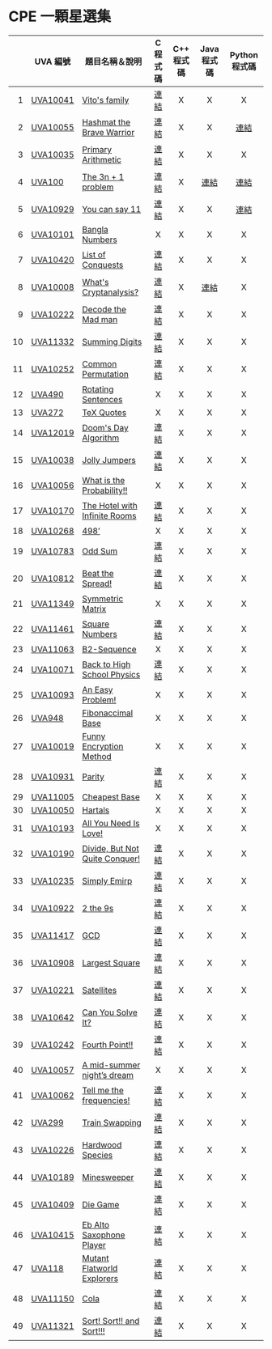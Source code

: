 # CPE 一顆星選集
|   | UVA 編號 | 題目名稱＆說明 | C 程式碼 | C++ 程式碼 | Java 程式碼 | Python 程式碼 |
|--:|----------|----------------|:--------:|:----------:|:-----------:|:-------------:|
| 1 | [UVA10041](https://onlinejudge.org/index.php?option=com_onlinejudge&Itemid=8&category=12&page=show_problem&problem=982) | [Vito's family](UVA10041%20-%20Vito's%20family) | [連結](UVA10041%20-%20Vito's%20family/main.c) | X | X | X |
| 2 | [UVA10055](https://onlinejudge.org/index.php?option=com_onlinejudge&Itemid=8&category=12&page=show_problem&problem=996) | [Hashmat the Brave Warrior](UVA10055%20-%20Hashmat%20the%20brave%20warrior) | [連結](UVA10055%20-%20Hashmat%20the%20brave%20warrior/main.c) | X | X | [連結](UVA10055%20-%20Hashmat%20the%20brave%20warrior/main.py) |
| 3 | [UVA10035](https://onlinejudge.org/index.php?option=com_onlinejudge&Itemid=8&category=12&page=show_problem&problem=976) | [Primary Arithmetic](UVA10035%20-%20Primary%20Arithmetic) | [連結](UVA10035%20-%20Primary%20Arithmetic/main.c) | X | X | X |
| 4 | [UVA100](https://onlinejudge.org/index.php?option=com_onlinejudge&Itemid=8&category=3&page=show_problem&problem=36) | [The 3n + 1 problem](UVA100%20-%20The%203n%20+%201%20problem) | [連結](UVA100%20-%20The%203n%20+%201%20problem/main.c) | X | [連結](UVA100%20-%20The%203n%20+%201%20problem/main.java) | [連結](UVA100%20-%20The%203n%20+%201%20problem/main.py) |
| 5 | [UVA10929](https://onlinejudge.org/index.php?option=com_onlinejudge&Itemid=8&category=21&page=show_problem&problem=1870) | [You can say 11](UVA10929%20-%20You%20can%20say%2011) | [連結](UVA10929%20-%20You%20can%20say%2011/main.c) | X | X | [連結](UVA10929%20-%20You%20can%20say%2011/main.py) |
| 6 | [UVA10101](https://onlinejudge.org/index.php?option=com_onlinejudge&Itemid=8&category=13&page=show_problem&problem=1042) | [Bangla Numbers](UVA10101%20-%20Bangla%20Numbers) | X | X | X | X |
| 7 | [UVA10420](https://onlinejudge.org/index.php?option=com_onlinejudge&Itemid=8&category=16&page=show_problem&problem=1361) | [List of Conquests](UVA10420%20-%20List%20of%20Conquests) | [連結](UVA10420%20-%20List%20of%20Conquests/main.c) | X | X | X |
| 8 | [UVA10008](https://onlinejudge.org/index.php?option=com_onlinejudge&Itemid=8&category=12&page=show_problem&problem=949) | [What's Cryptanalysis?](UVA10008%20-%20What's%20Cryptanalysis) | [連結](UVA10008%20-%20What's%20Cryptanalysis/main.c) | X | [連結](UVA10008%20-%20What's%20Cryptanalysis/main.java) | X |
| 9 | [UVA10222](https://onlinejudge.org/index.php?option=com_onlinejudge&Itemid=8&category=14&page=show_problem&problem=1163) | [Decode the Mad man](UVA10222%20-%20Decode%20the%20Mad%20man) | [連結](UVA10222%20-%20Decode%20the%20Mad%20man/main.c) | X | X | X |
|10 | [UVA11332](https://onlinejudge.org/index.php?option=com_onlinejudge&Itemid=8&category=25&page=show_problem&problem=2307) | [Summing Digits](UVA11332%20-%20Summing%20Digits) | [連結](UVA11332%20-%20Summing%20Digits/main.c) | X | X | X |
|11 | [UVA10252](https://onlinejudge.org/index.php?option=com_onlinejudge&Itemid=8&page=show_problem&problem=1193) | [Common Permutation](UVA10252%20-%20ommon%20Permutation) | [連結](UVA10252%20-%20ommon%20Permutation/main.c) | X | X | X |
|12 | [UVA490](https://onlinejudge.org/index.php?option=com_onlinejudge&Itemid=8&category=6&page=show_problem&problem=431) | [Rotating Sentences](UVA490%20-%20Rotating%20Sentences) | X | X | X | X |
|13 | [UVA272](https://onlinejudge.org/index.php?option=com_onlinejudge&Itemid=8&category=4&page=show_problem&problem=208) | [TeX Quotes](UVA272%20-%20TeX%20Quotes) | X | X | X | X |
|14 | [UVA12019](https://onlinejudge.org/index.php?option=com_onlinejudge&Itemid=8&category=242&page=show_problem&problem=3170) | [Doom's Day Algorithm](UVA12019%20-%20Doom's%20Day%20Algorithm) | [連結](UVA12019%20-%20Doom's%20Day%20Algorithm/main.c) | X | X | X |
|15 | [UVA10038](https://onlinejudge.org/index.php?option=com_onlinejudge&Itemid=8&category=12&page=show_problem&problem=979) | [Jolly Jumpers](UVA10038%20-%20Jolly%20Jumpers) | [連結](UVA10038%20-%20Jolly%20Jumpers/main.c) | X | X | X |
|16 | [UVA10056](https://onlinejudge.org/index.php?option=com_onlinejudge&Itemid=8&category=12&page=show_problem&problem=997) | [What is the Probability!!](UVA10056%20-%20What%20is%20the%20Probability!!) | X | X | X | X |
|17 | [UVA10170](https://onlinejudge.org/index.php?option=com_onlinejudge&Itemid=8&category=13&page=show_problem&problem=1111) | [The Hotel with Infinite Rooms](UVA10170%20-%20The%20Hotel%20with%20Infinite%20Rooms) | [連結](UVA10170%20-%20The%20Hotel%20with%20Infinite%20Rooms/main.c) | X | X | X |
|18 | [UVA10268](https://onlinejudge.org/index.php?option=com_onlinejudge&Itemid=8&category=14&page=show_problem&problem=1209) | [498’](UVA10268%20-%20498’) | X | X | X | X |
|19 | [UVA10783](https://onlinejudge.org/index.php?option=com_onlinejudge&Itemid=8&category=19&page=show_problem&problem=1724) | [Odd Sum](UVA10783%20-%20Odd%20Sum) | [連結](UVA10783%20-%20Odd%20Sum/main.c) | X | X | X |
|20 | [UVA10812](https://onlinejudge.org/index.php?option=com_onlinejudge&Itemid=8&category=24&page=show_problem&problem=1753) | [Beat the Spread!](UVA10812%20-%20Beat%20the%20Spread!) | [連結](UVA10812%20-%20Beat%20the%20Spread!/main.c) | X | X | X |
|21 | [UVA11349](https://onlinejudge.org/index.php?option=com_onlinejudge&Itemid=8&category=24&page=show_problem&problem=2324) | [Symmetric Matrix](UVA11349%20-%20Symmetric%20Matrix) | X | X | X | X |
|22 | [UVA11461](https://onlinejudge.org/index.php?option=com_onlinejudge&Itemid=8&category=24&page=show_problem&problem=2456) | [Square Numbers](UVA11461%20-%20Square%20Numbers) | [連結](UVA11461%20-%20Square%20Numbers/main.c) | X | X | X |
|23 | [UVA11063](https://onlinejudge.org/index.php?option=com_onlinejudge&Itemid=8&category=24&page=show_problem&problem=2004) | [B2-Sequence](UVA11063%20-%20B2-Sequence) | X | X | X | X |
|24 | [UVA10071](https://onlinejudge.org/index.php?option=com_onlinejudge&Itemid=8&category=24&page=show_problem&problem=1012) | [Back to High School Physics](UVA10071%20-%20Back%20to%20High%20School%20Physics) | [連結](UVA10071%20-%20Back%20to%20High%20School%20Physics/main.c) | X | X | X |
|25 | [UVA10093](https://onlinejudge.org/index.php?option=com_onlinejudge&Itemid=8&category=24&page=show_problem&problem=1034) | [An Easy Problem!](UVA10093%20-%20An%20Easy%20Problem) | X | X | X | X |
|26 | [UVA948](https://onlinejudge.org/index.php?option=com_onlinejudge&Itemid=8&category=24&page=show_problem&problem=889) | [Fibonaccimal Base](UVA948%20-%20Fibonaccimal%20Base) | X | X | X | X |
|27 | [UVA10019](https://onlinejudge.org/index.php?option=com_onlinejudge&Itemid=8&category=24&page=show_problem&problem=960) | [Funny Encryption Method](UVA10019%20-%20Funny%20Encryption%20Method) | X | X | X | X |
|28 | [UVA10931](https://onlinejudge.org/index.php?option=com_onlinejudge&Itemid=8&category=24&page=show_problem&problem=1872) | [Parity](UVA10931%20-%20Parity) | [連結](UVA10931%20-%20Parity/main.c) | X | X | X |
|29 | [UVA11005](https://onlinejudge.org/index.php?option=com_onlinejudge&Itemid=8&category=24&page=show_problem&problem=1946) | [Cheapest Base](UVA11005%20-%20Cheapest%20Base) | X | X | X | X |
|30 | [UVA10050](https://onlinejudge.org/index.php?option=com_onlinejudge&Itemid=8&category=24&page=show_problem&problem=991) | [Hartals](UVA10050%20-%20Hartals) | X | X | X | X |
|31 | [UVA10193](https://onlinejudge.org/index.php?option=com_onlinejudge&Itemid=8&category=24&page=show_problem&problem=1134) | [All You Need Is Love!](UVA10193%20-%20All%20You%20Need%20Is%20Love!) | X | X | X | X |
|32 | [UVA10190](https://onlinejudge.org/index.php?option=com_onlinejudge&Itemid=8&category=24&page=show_problem&problem=1131) | [Divide, But Not Quite Conquer!](UVA10190%20-%20Divide,%20But%20Not%20Quite%20Conquer!) | [連結](UVA10190%20-%20Divide,%20But%20Not%20Quite%20Conquer!/main.c) | X | X | X |
|33 | [UVA10235](https://onlinejudge.org/index.php?option=com_onlinejudge&Itemid=8&category=24&page=show_problem&problem=1176) | [Simply Emirp](UVA10235%20-%20Simply%20Emirp) | [連結](UVA10235%20-%20Simply%20Emirp/main.c) | X | X | X |
|34 | [UVA10922](https://onlinejudge.org/index.php?option=com_onlinejudge&Itemid=8&category=24&page=show_problem&problem=1863) | [2 the 9s](UVA10922%20-%202%20the%209s) | [連結](UVA10922%20-%202%20the%209s/main.c) | X | X | X |
|35 | [UVA11417](https://onlinejudge.org/index.php?option=com_onlinejudge&Itemid=8&category=24&page=show_problem&problem=2412) | [GCD](UVA11417%20-%20GCD) | [連結](UVA11417%20-%20GCD/main.c) | X | X | X |
|36 | [UVA10908](https://onlinejudge.org/index.php?option=com_onlinejudge&Itemid=8&category=24&page=show_problem&problem=1849) | [Largest Square](UVA10908%20-%20Largest%20Square) | [連結](UVA10908%20-%20Largest%20Square/main.c) | X | X | X |
|37 | [UVA10221](https://onlinejudge.org/index.php?option=com_onlinejudge&Itemid=8&category=24&page=show_problem&problem=1162) | [Satellites](UVA10221%20-%20Satellites) | [連結](UVA10221%20-%20Satellites/main.c) | X | X | X |
|38 | [UVA10642](https://onlinejudge.org/index.php?option=com_onlinejudge&Itemid=8&category=24&page=show_problem&problem=1583) | [Can You Solve It?](UVA10642%20-%20Can%20You%20Solve%20It) | [連結](UVA10642%20-%20Can%20You%20Solve%20It/main.c) | X | X | X |
|39 | [UVA10242](https://onlinejudge.org/index.php?option=com_onlinejudge&Itemid=8&category=24&page=show_problem&problem=1183) | [Fourth Point!!](UVA10242%20-%20Fourth%20Point!!) | [連結](UVA10242%20-%20Fourth%20Point!!/main.c) | X | X | X |
|40 | [UVA10057](https://onlinejudge.org/index.php?option=com_onlinejudge&Itemid=8&category=24&page=show_problem&problem=998) | [A mid-summer night’s dream](UVA10057%20-%20A%20mid-summer%20night’s%20dream) | X | X | X | X |
|41 | [UVA10062](https://onlinejudge.org/index.php?option=com_onlinejudge&Itemid=8&category=24&page=show_problem&problem=1003) | [Tell me the frequencies!](UVA10062%20-%20Tell%20me%20the%20frequencies!) | [連結](UVA10062%20-%20Tell%20me%20the%20frequencies!/main.c) | X | X | X |
|42 | [UVA299](https://onlinejudge.org/index.php?option=com_onlinejudge&Itemid=8&category=24&page=show_problem&problem=235) | [Train Swapping](UVA299%20-%20Train%20Swapping) | [連結](UVA299%20-%20Train%20Swapping/main.c) | X | X | X |
|43 | [UVA10226](https://onlinejudge.org/index.php?option=com_onlinejudge&Itemid=8&category=24&page=show_problem&problem=1167) | [Hardwood Species](UVA10226%20-%20Hardwood%20Species) | [連結](UVA10226%20-%20Hardwood%20Species/main.c) | X | X | X |
|44 | [UVA10189](https://onlinejudge.org/index.php?option=com_onlinejudge&Itemid=8&category=24&page=show_problem&problem=1130) | [Minesweeper](UVA10189%20-%20Minesweeper) | [連結](UVA10189%20-%20Minesweeper/main.c) | X | X | X |
|45 | [UVA10409](https://onlinejudge.org/index.php?option=com_onlinejudge&Itemid=8&category=24&page=show_problem&problem=1350) | [Die Game](UVA10409%20-%20Die%20Game) | [連結](UVA10409%20-%20Die%20Game/main.c) | X | X | X |
|46 | [UVA10415](https://onlinejudge.org/index.php?option=com_onlinejudge&Itemid=8&category=24&page=show_problem&problem=1356) | [Eb Alto Saxophone Player](UVA10415%20-%20Eb%20Alto%20Saxophone%20Player) | [連結](UVA10415%20-%20Eb%20Alto%20Saxophone%20Player/main.c) | X | X | X |
|47 | [UVA118](https://onlinejudge.org/index.php?option=com_onlinejudge&Itemid=8&category=24&page=show_problem&problem=54) | [Mutant Flatworld Explorers](UVA118%20-%20Mutant%20Flatworld%20Explorers) | [連結](UVA118%20-%20Mutant%20Flatworld%20Explorers/main.c) | X | X | X |
|48 | [UVA11150](https://onlinejudge.org/index.php?option=com_onlinejudge&Itemid=8&category=24&page=show_problem&problem=2091) | [Cola](UVA11150%20-%20Cola) | [連結](UVA11150%20-%20Cola/main.c) | X | X | X |
|49 | [UVA11321](https://onlinejudge.org/index.php?option=com_onlinejudge&Itemid=8&category=25&page=show_problem&problem=2296) | [Sort! Sort!! and Sort!!!](UVA11321%20-%20Sort!%20Sort!!%20and%20Sort!!!) | [連結](UVA11321%20-%20Sort!%20Sort!!%20and%20Sort!!!/main.c) | X | X | X |
